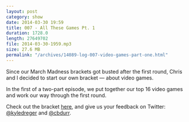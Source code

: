 ```yaml
---
layout: post
category: show
date: 2014-03-30 19:59
title: 007 - All These Games Pt. 1
duration: 1728.0
length: 27649702
file: 2014-03-30-1959.mp3
size: 27.6 MB
permalink: "/archives/14089-log-007-video-games-part-one.html"
---
```



Since our March Madness brackets got busted after the first round, Chris and I decided to start our own bracket &mdash; about video games.

In the first of a two-part episode, we put together our top 16 video games and work our way through the first round.

Check out the bracket [here](http://f.cl.ly/items/2k2X0X3H1g3o302y2H12/the-log-games-bracket.pdf), and give us your feedback on Twitter: [@kyledreger](http://twitter.com/kyledreger) and [@cbdurr](http://twitter.com/cbdurr).
